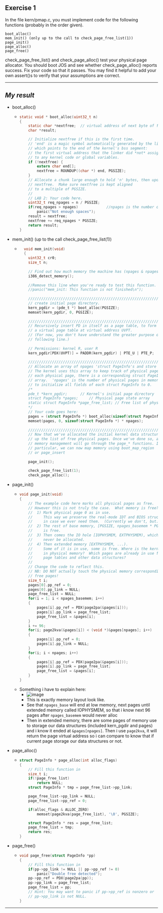 **Exercise 1**
---

In the file kern/pmap.c, you must implement code for the following functions (probably in the order given).
```
boot_alloc()
mem_init() (only up to the call to check_page_free_list(1))
page_init()
page_alloc()
page_free()
```
check_page_free_list() and check_page_alloc() test your physical page allocator. You should boot JOS and see whether check_page_alloc() reports success. Fix your code so that it passes. You may find it helpful to add your own assert()s to verify that your assumptions are correct.

---

***My result***
---

- boot_alloc()
  - ```c
    static void * boot_alloc(uint32_t n)
    {
    	static char *nextfree;	// virtual address of next byte of free memory
    	char *result;
    
    	// Initialize nextfree if this is the first time.
    	// 'end' is a magic symbol automatically generated by the linker,
    	// which points to the end of the kernel's bss segment:
    	// the first virtual address that the linker did *not* assign
    	// to any kernel code or global variables.
    	if (!nextfree) {
    		extern char end[];
    		nextfree = ROUNDUP((char *) end, PGSIZE);
    	}
    	// Allocate a chunk large enough to hold 'n' bytes, then update
    	// nextfree.  Make sure nextfree is kept aligned
    	// to a multiple of PGSIZE.
    	//
    	// LAB 2: Your code here.
    	uint32_t req_npages = n / PGSIZE;
    	if(req_npages > npages)				//npages is the number of available memory page
    		panic("Not enough spaces");
    	result = nextfree;
    	nextfree += req_npages * PGSIZE;
    	return result;
    }
    ```
    
- mem_init() (up to the call check_page_free_list(1))
  - ```c
      void mem_init(void)
      {
      	uint32_t cr0;
      	size_t n;
      
      	// Find out how much memory the machine has (npages & npages_basemem).
      	i386_detect_memory();
      
      	//Remove this line when you're ready to test this function.
      	//panic("mem_init: This function is not finished\n");
      
      	//////////////////////////////////////////////////////////////////////
      	// create initial page directory.
      	kern_pgdir = (pde_t *) boot_alloc(PGSIZE);
      	memset(kern_pgdir, 0, PGSIZE);
      
      	//////////////////////////////////////////////////////////////////////
      	// Recursively insert PD in itself as a page table, to form
      	// a virtual page table at virtual address UVPT.
      	// (For now, you don't have understand the greater purpose of the
      	// following line.)
      
      	// Permissions: kernel R, user R
      	kern_pgdir[PDX(UVPT)] = PADDR(kern_pgdir) | PTE_U | PTE_P;
      
      	//////////////////////////////////////////////////////////////////////
      	// Allocate an array of npages 'struct PageInfo's and store it in 'pages'.
      	// The kernel uses this array to keep track of physical pages: for
      	// each physical page, there is a corresponding struct PageInfo in this
      	// array.  'npages' is the number of physical pages in memory.  Use memset
      	// to initialize all fields of each struct PageInfo to 0.
      	/*
      	pde_t *kern_pgdir;		// Kernel's initial page directory
      	struct PageInfo *pages;		// Physical page state array
      	static struct PageInfo *page_free_list;	// Free list of physical pages
      	*/
      	// Your code goes here:
      	pages = (struct PageInfo *) boot_alloc(sizeof(struct PageInfo *) * npages);
      	memset(pages, 0, sizeof(struct PageInfo *) * npages);
      
      	//////////////////////////////////////////////////////////////////////
      	// Now that we've allocated the initial kernel data structures, we set
      	// up the list of free physical pages. Once we've done so, all further
      	// memory management will go through the page_* functions. In
      	// particular, we can now map memory using boot_map_region
      	// or page_insert
      
      	page_init();
      
      	check_page_free_list(1);
      	check_page_alloc();
     ```
    
- page_init()
  - ```c
    void page_init(void)
    {
    	// The example code here marks all physical pages as free.
    	// However this is not truly the case.  What memory is free?
    	//  1) Mark physical page 0 as in use.
    	//     This way we preserve the real-mode IDT and BIOS structures
    	//     in case we ever need them.  (Currently we don't, but...)
    	//  2) The rest of base memory, [PGSIZE, npages_basemem * PGSIZE)
    	//     is free.
    	//  3) Then comes the IO hole [IOPHYSMEM, EXTPHYSMEM), which must
    	//     never be allocated.
    	//  4) Then extended memory [EXTPHYSMEM, ...).
    	//     Some of it is in use, some is free. Where is the kernel
    	//     in physical memory?  Which pages are already in use for
    	//     page tables and other data structures?
    	//
    	// Change the code to reflect this.
    	// NB: DO NOT actually touch the physical memory corresponding to
    	// free pages!
    	size_t i;
    	pages[0].pp_ref = 0;
    	pages[0].pp_link = NULL;
    	page_free_list = NULL;
    	for(i = 1; i < npages_basemem; i++)
    	{
    		pages[i].pp_ref = PDX(page2pa(&pages[i]));
    		pages[i].pp_link = page_free_list;
    		page_free_list = &pages[i];
    	}
    	i += 96;
    	for(i; page2kva(&pages[i]) < (void *)&pages[npages]; i++)
    	{
    		pages[i].pp_ref = 0;
    		pages[i].pp_link = NULL;
    	}
    	for(i; i < npages; i++)
    	{
    		pages[i].pp_ref = PDX(page2pa(&pages[i]));
    		pages[i].pp_link = page_free_list;
    		page_free_list = &pages[i];
    	}
    }
    ```
  - Something i have to explain here:
    - ![image](https://github.com/vilesport/General-Xv6/assets/89498002/6580ab9b-3067-4598-ba97-3c010636dc41)
    - This is exactly memory layout look like.
    - See that `npages_base` will end at low memory, next pages until extended memory called IOPHYSMEM, so that i know next 96 pages after `npages_basemem` would never alloc
    - Then in extended memory, there are some pages of memory use to storage our data structures (included kern_pgdir and pages) and i know it ended at `&pages[npages]`. Then i use `page2kva`, it will return the page virtual address so i can compare to know that if current page storage our data structures or not.

- page_alloc()
  - ```c
    struct PageInfo * page_alloc(int alloc_flags)
    {
    	// Fill this function in
    	size_t i;
    	if(!page_free_list)
    		return NULL;
    	struct PageInfo * tmp = page_free_list->pp_link;
    
    	page_free_list->pp_link = NULL;
    	page_free_list->pp_ref = 0;
    
    	if(alloc_flags & ALLOC_ZERO)
    		memset(page2kva(page_free_list), '\0', PGSIZE);
    
    	struct PageInfo * res = page_free_list;
    	page_free_list = tmp;
    	return res;
    }
    ```
- page_free()
  - ```c
    void page_free(struct PageInfo *pp)
    {
    	// Fill this function in
    	if(pp->pp_link != NULL || pp->pp_ref != 0)
    		panic("Double free detected");
    	pp->pp_ref = PDX(page2pa(pp));
    	pp->pp_link = page_free_list;
    	page_free_list = pp;
    	// Hint: You may want to panic if pp->pp_ref is nonzero or
    	// pp->pp_link is not NULL.
    }
    ```

---
